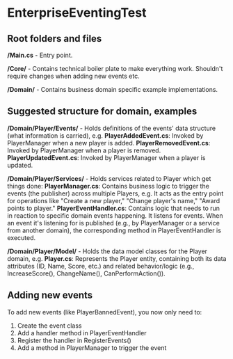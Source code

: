 # EnterpriseEventingTest

## Root folders and files

**/Main.cs** - Entry point.

**/Core/**   - Contains technical boiler plate to make everything work. Shouldn't require changes when adding
           new events etc.

**/Domain/** - Contains business domain specific example implementations.

## Suggested structure for domain, examples

**/Domain/Player/Events/** - Holds definitions of the events' data structure (what information is carried), e.g.
  **PlayerAddedEvent.cs**: Invoked by PlayerManager when a new player is added.
  **PlayerRemovedEvent.cs**: Invoked by PlayerManager when a player is removed.
  **PlayerUpdatedEvent.cs**: Invoked by PlayerManager when a player is updated.

**/Domain/Player/Services/** - Holds services related to Player which get things done:
  **PlayerManager.cs**: Contains business logic to trigger the events (the publisher) across multiple Players, e.g.
                    It acts as the entry point for operations like "Create a new player," "Change player's name,"
                    "Award points to player."
  **PlayerEventHandler.cs**: Contains logic that needs to run in reaction to specific domain events happening.
                         It listens for events. When an event it's listening for is published (e.g., by
                         PlayerManager or a service from another domain), the corresponding method in
                         PlayerEventHandler is executed.

**/Domain/Player/Model/** - Holds the data model classes for the Player domain, e.g.
  **Player.cs**: Represents the Player entity, containing both its data attributes (ID, Name, Score, etc.) 
             and related behavior/logic (e.g., IncreaseScore(), ChangeName(), CanPerformAction()).

## Adding new events
To add new events (like PlayerBannedEvent), you now only need to:

1) Create the event class
2) Add a handler method in PlayerEventHandler
3) Register the handler in RegisterEvents()
4) Add a method in PlayerManager to trigger the event
